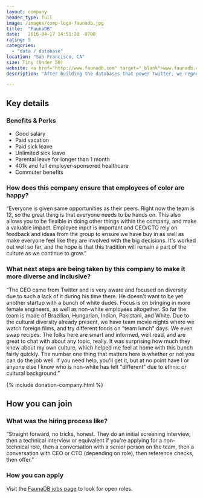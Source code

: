 ```yaml
---
layout: company
header_type: full
image: /images/comp-logo-faunadb.jpg
title:  "FaunaDB"
date:   2016-04-17 14:51:28 -0700
rating: 5
categories:
  - "data / database"
location: "San Francisco, CA"
size: Tiny (Under 50)
website: <a href="http://www.faunadb.com" target="_blank">www.faunadb.com</a>
description: "After building the databases that power Twitter, we regrouped to create the system we wished we had. We care deeply about code quality, scalability, and performance, but even more, we care about helping our customers meet their goals."

---
```


## Key details

<div class="company-results_benefits">
  <h3>Benefits &amp; Perks</h3>
  <ul>
    <li>Good salary</li>
    <li>Paid vacation</li>
    <li>Paid sick leave</li>
    <li>Unlimited sick leave</li>
    <li>Parental leave for longer than 1 month</li>
    <li>401k and full employer-sponsored healthcare</li>
    <li>Commuter benefits</li>
  </ul>
</div>

<div class="company-results_happiness">
  <h3>How does this company ensure that employees of color are happy?</h3>

  <p>“Everyone is given same opportunities as their peers. Right now the team is 12, so the great thing is that everyone needs to be hands on. This also allows you to be flexible in doing other things within the company, and make a valuable impact. Employee input is important and CEO/CTO rely on feedback and ideas from the group to ensure we have buy in as well as make everyone feel like they are involved with the big decisions. It's worked out well so far, and the hope is that this tradition will remain a part of the culture as we continue to grow.”</p>
</div>

<div class="company-results_nextsteps">
  <h3>What next steps are being taken by this company to make it more diverse and inclusive?</h3>

  <p>“The CEO came from Twitter and is very aware and focused on diversity due to such a lack of it during his time there. He doesn't want to be yet another startup with a bunch of white dudes. Focus is on bringing in more female engineers, as well as non-white employees altogether. So far the team is made of Brazilian, Hungarian, Indian, Pakistani, and White. Due to the cultural diversity already present, we have team movie nights where we watch foreign films, and try different foods on "team lunch" days. We even swap recipes. The folks here are smart and informed, well read, and are great to chat with about any topic, really. It was surprising how much they knew about my own culture, which helped me feel at home with this bunch fairly quickly. The number one thing that matters here is whether or not you can do the job well. If you need help, you'll get it, but at no point have I or anyone else I know who is non-white has felt "different" due to ethnic or cultural background.”</p>
</div>

{% include donation-company.html %}

## How you can join

<div class="company-results_hiringprocess">
  <h3>What was the hiring process like?</h3>
  <p>“Straight forward, no tricks, honest. They do an initial screening interview, then a technical interview or equivalent if you're applying for a non-technical role, then a conversation with a senior person on the team, then a conversation with CEO or CTO (depending on role), then reference checks, then offer.”</p>
</div>

<div class="company-results_apply">
  <h3>How you can apply</h3>
  <p>Visit the <a href="http://www.faunadb.com/jobs" target="_blank">FaunaDB jobs page</a> to look for open roles.</p>
</div>
